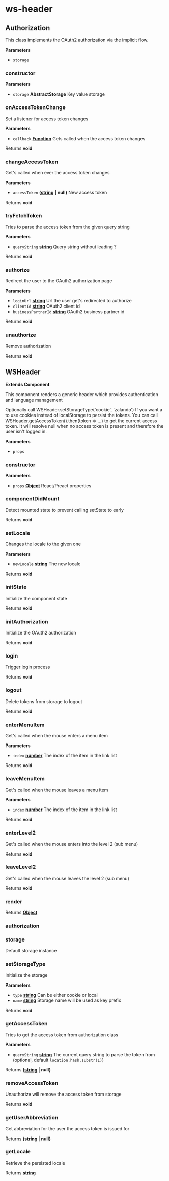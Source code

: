 # ws-header
## Authorization

This class implements the OAuth2 authorization via the implicit flow.

**Parameters**

-   `storage`  

### constructor

**Parameters**

-   `storage` **AbstractStorage** Key value storage

### onAccessTokenChange

Set a listener for access token changes

**Parameters**

-   `callback` **[Function](https://developer.mozilla.org/en-US/docs/Web/JavaScript/Reference/Statements/function)** Gets called when the access token changes

Returns **void** 

### changeAccessToken

Get's called when ever the access token changes

**Parameters**

-   `accessToken` **([string](https://developer.mozilla.org/en-US/docs/Web/JavaScript/Reference/Global_Objects/String) | null)** New access token

Returns **void** 

### tryFetchToken

Tries to parse the access token from the given query string

**Parameters**

-   `queryString` **[string](https://developer.mozilla.org/en-US/docs/Web/JavaScript/Reference/Global_Objects/String)** Query string without leading ?

Returns **void** 

### authorize

Redirect the user to the OAuth2 authorization page

**Parameters**

-   `loginUrl` **[string](https://developer.mozilla.org/en-US/docs/Web/JavaScript/Reference/Global_Objects/String)** Url the user get's redirected to authorize
-   `clientId` **[string](https://developer.mozilla.org/en-US/docs/Web/JavaScript/Reference/Global_Objects/String)** OAuth2 client id
-   `businessPartnerId` **[string](https://developer.mozilla.org/en-US/docs/Web/JavaScript/Reference/Global_Objects/String)** OAuth2 business partner id

Returns **void** 

### unauthorize

Remove authorization

Returns **void** 
## WSHeader

**Extends Component**

This component renders a generic header which provides authentication and language management

Optionally call WSHeader.setStorageType('cookie', 'zalando') If you want a to use cookies instead of localStorage
to persist the tokens. You can call WSHeader.getAccessToken().then(token => ...) to get the current access token.
It will resolve null when no access token is present and therefore the user isn't logged in.

**Parameters**

-   `props`  

### constructor

**Parameters**

-   `props` **[Object](https://developer.mozilla.org/en-US/docs/Web/JavaScript/Reference/Global_Objects/Object)** React/Preact properties

### componentDidMount

Detect mounted state to prevent calling setState to early

Returns **void** 

### setLocale

Changes the locale to the given one

**Parameters**

-   `newLocale` **[string](https://developer.mozilla.org/en-US/docs/Web/JavaScript/Reference/Global_Objects/String)** The new locale

Returns **void** 

### initState

Initialize the component state

Returns **void** 

### initAuthorization

Initialize the OAuth2 authorization

Returns **void** 

### login

Trigger login process

Returns **void** 

### logout

Delete tokens from storage to logout

Returns **void** 

### enterMenuItem

Get's called when the mouse enters a menu item

**Parameters**

-   `index` **[number](https://developer.mozilla.org/en-US/docs/Web/JavaScript/Reference/Global_Objects/Number)** The index of the item in the link list

Returns **void** 

### leaveMenuItem

Get's called when the mouse leaves a menu item

**Parameters**

-   `index` **[number](https://developer.mozilla.org/en-US/docs/Web/JavaScript/Reference/Global_Objects/Number)** The index of the item in the link list

Returns **void** 

### enterLevel2

Get's called when the mouse enters into the level 2 (sub menu)

Returns **void** 

### leaveLevel2

Get's called when the mouse leaves the level 2 (sub menu)

Returns **void** 

### render

Returns **[Object](https://developer.mozilla.org/en-US/docs/Web/JavaScript/Reference/Global_Objects/Object)** 

### authorization

### storage

Default storage instance

### setStorageType

Initialize the storage

**Parameters**

-   `type` **[string](https://developer.mozilla.org/en-US/docs/Web/JavaScript/Reference/Global_Objects/String)** Can be either cookie or local
-   `name` **[string](https://developer.mozilla.org/en-US/docs/Web/JavaScript/Reference/Global_Objects/String)** Storage name will be used as key prefix

Returns **void** 

### getAccessToken

Tries to get the access token from authorization class

**Parameters**

-   `queryString` **[string](https://developer.mozilla.org/en-US/docs/Web/JavaScript/Reference/Global_Objects/String)** The current query string to parse the token from (optional, default `location.hash.substr(1)`)

Returns **([string](https://developer.mozilla.org/en-US/docs/Web/JavaScript/Reference/Global_Objects/String) | null)** 

### removeAccessToken

Unauthorize will remove the access token from storage

Returns **void** 

### getUserAbbreviation

Get abbreviation for the user the access token is issued for

Returns **([string](https://developer.mozilla.org/en-US/docs/Web/JavaScript/Reference/Global_Objects/String) | null)** 

### getLocale

Retrieve the persisted locale

Returns **[string](https://developer.mozilla.org/en-US/docs/Web/JavaScript/Reference/Global_Objects/String)** 
